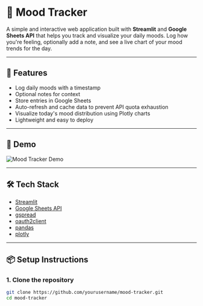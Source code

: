 # 🧠 Mood Tracker

A simple and interactive web application built with **Streamlit** and **Google Sheets API** that helps you track and visualize your daily moods. Log how you're feeling, optionally add a note, and see a live chart of your mood trends for the day.

---

## 🚀 Features

- Log daily moods with a timestamp
- Optional notes for context
- Store entries in Google Sheets
- Auto-refresh and cache data to prevent API quota exhaustion
- Visualize today's mood distribution using Plotly charts
- Lightweight and easy to deploy

---

## 📸 Demo

![Mood Tracker Demo](demo.gif) <!-- Optional: Add if you record a gif or screenshot -->

---

## 🛠️ Tech Stack

- [Streamlit](https://streamlit.io/)
- [Google Sheets API](https://developers.google.com/sheets/api)
- [gspread](https://github.com/burnash/gspread)
- [oauth2client](https://github.com/googleapis/oauth2client)
- [pandas](https://pandas.pydata.org/)
- [plotly](https://plotly.com/python/)

---

## 📦 Setup Instructions

### 1. Clone the repository

```bash
git clone https://github.com/yourusername/mood-tracker.git
cd mood-tracker
